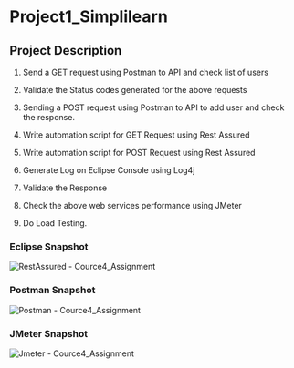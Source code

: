 # Project1_Simplilearn

## Project Description


1. Send a GET request using Postman to API and check list of users

2. Validate the Status codes generated for the above requests

3. Sending a POST request using Postman to API to add user and check the response.

4. Write automation script for GET Request using Rest Assured
5. Write automation script for POST Request using Rest Assured

6. Generate Log on Eclipse Console using Log4j
7. Validate the Response

8. Check the above web services performance using JMeter
9. Do Load Testing.

  

### Eclipse Snapshot
![RestAssured - Cource4_Assignment](https://github.com/AmitJadhav07/Project3_Simplilearn/assets/131641947/f2cb15a6-3159-4348-9df4-7aeb9d4681b1)




### Postman Snapshot
![Postman - Cource4_Assignment](https://github.com/AmitJadhav07/Project3_Simplilearn/assets/131641947/d14a8ed8-7791-4845-84fd-16bfaa1efbdc)


### JMeter Snapshot
![Jmeter - Cource4_Assignment](https://github.com/AmitJadhav07/Project3_Simplilearn/assets/131641947/7cd4155d-cfa1-45f8-8035-e7135a923617)


